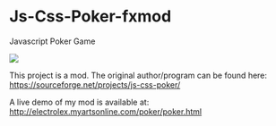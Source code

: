 # Js-Css-Poker-fxmod
Javascript Poker Game

<img src="https://i.imgur.com/OKjzFGa.png">

This project is a mod. The original author/program can be found here: https://sourceforge.net/projects/js-css-poker/

A live demo of my mod is available at: http://electrolex.myartsonline.com/poker/poker.html
